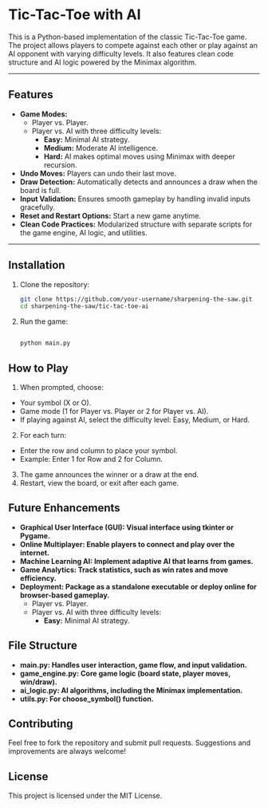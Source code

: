 # Tic-Tac-Toe with AI

This is a Python-based implementation of the classic Tic-Tac-Toe game. The project allows players to compete against each other or play against an AI opponent with varying difficulty levels. It also features clean code structure and AI logic powered by the Minimax algorithm.

---

## Features

- **Game Modes:**
  - Player vs. Player.
  - Player vs. AI with three difficulty levels:
    - **Easy:** Minimal AI strategy.
    - **Medium:** Moderate AI intelligence.
    - **Hard:** AI makes optimal moves using Minimax with deeper recursion.
- **Undo Moves:** Players can undo their last move.
- **Draw Detection:** Automatically detects and announces a draw when the board is full.
- **Input Validation:** Ensures smooth gameplay by handling invalid inputs gracefully.
- **Reset and Restart Options:** Start a new game anytime.
- **Clean Code Practices:** Modularized structure with separate scripts for the game engine, AI logic, and utilities.

---

## Installation

1. Clone the repository:

   ```bash
   git clone https://github.com/your-username/sharpening-the-saw.git
   cd sharpening-the-saw/tic-tac-toe-ai

2. Run the game:

   ```bash

   python main.py

## How to Play

1. When prompted, choose:
  - Your symbol (X or O).
  - Game mode (1 for Player vs. Player or 2 for Player vs. AI).
  - If playing against AI, select the difficulty level: Easy, Medium, or Hard.
2. For each turn:
  - Enter the row and column to place your symbol.
  - Example: Enter 1 for Row and 2 for Column.
3. The game announces the winner or a draw at the end.
4. Restart, view the board, or exit after each game.

## Future Enhancements

- **Graphical User Interface (GUI): Visual interface using tkinter or Pygame.**
- **Online Multiplayer: Enable players to connect and play over the internet.**
- **Machine Learning AI: Implement adaptive AI that learns from games.**
- **Game Analytics: Track statistics, such as win rates and move efficiency.**
- **Deployment: Package as a standalone executable or deploy online for browser-based gameplay.**
  - Player vs. Player.
  - Player vs. AI with three difficulty levels:
    - **Easy:** Minimal AI strategy.


## File Structure

- **main.py: Handles user interaction, game flow, and input validation.**
- **game_engine.py: Core game logic (board state, player moves, win/draw).**
- **ai_logic.py: AI algorithms, including the Minimax implementation.**
- **utils.py: For choose_symbol() function.**

## Contributing

Feel free to fork the repository and submit pull requests. Suggestions and improvements are always welcome!

## License

This project is licensed under the MIT License.
